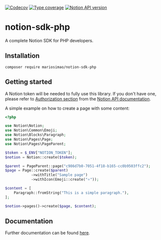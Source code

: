 [![Codecov](https://img.shields.io/codecov/c/github/mariosimao/notion-sdk)](https://app.codecov.io/gh/mariosimao/notion-sdk)
[![Type coverage](https://shepherd.dev/github/mariosimao/notion-sdk/coverage.svg)](https://shepherd.dev/github/mariosimao/notion-sdk)
[![Notion API version](https://img.shields.io/badge/API%20Version-2022--02--22-blue)](https://developers.notion.com/reference/versioning)

# notion-sdk-php

A complete Notion SDK for PHP developers.
## Installation

```
composer require mariosimao/notion-sdk-php
```

## Getting started

A Notion token will be needed to fully use this library. If you don't have one,
please refer to [Authorization section](https://developers.notion.com/docs/authorization) from the [Notion API documentation](https://developers.notion.com/).

A simple example on how to create a page with some content:

```php
<?php

use Notion\Notion;
use Notion\Common\Emoji;
use Notion\Blocks\Paragraph;
use Notion\Pages\Page;
use Notion\Pages\PageParent;

$token = $_ENV["NOTION_TOKEN"];
$notion = Notion::create($token);

$parent = PageParent::page("c986d7b0-7051-4f18-b165-cc0b9503ffc2");
$page = Page::create($parent)
            ->withTitle("Sample page")
            ->withIcon(Emoji::create("⭐"));

$content = [
    Paragraph::fromString("This is a simple paragraph."),
];

$notion->pages()->create($page, $content);
```

## Documentation

Further documentation can be found [here](./docs/README.md).